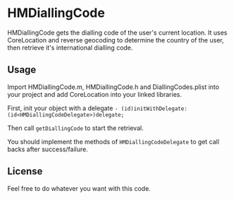 HMDiallingCode
==============

HMDiallingCode gets the dialling code of the user's current location. It uses CoreLocation and reverse geocoding to determine the country of the user, then retrieve it's international dialling code.

Usage
-----
Import HMDiallingCode.m, HMDiallingCode.h and DiallingCodes.plist into your project and add CoreLocation into your linked libraries.

First, init your object with a delegate
```- (id)initWithDelegate:(id<HMDiallingCodeDelegate>)delegate;```

Then call ```getDiallingCode``` to start the retrieval.

You should implement the methods of ```HMDiallingCodeDelegate``` to get call backs after success/failure.

License
--------
Feel free to do whatever you want with this code.